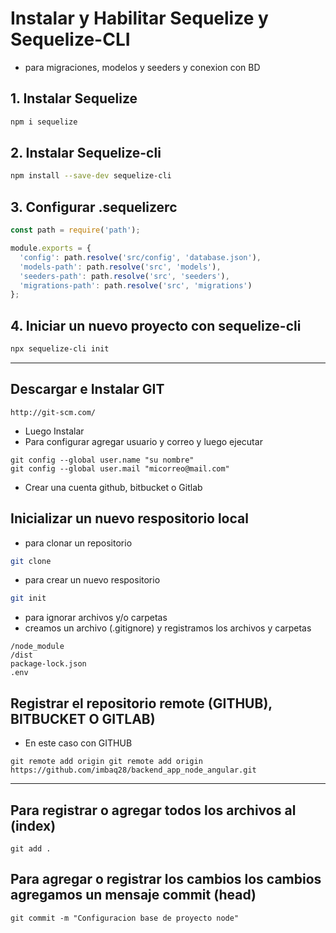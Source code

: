 # Instalar y Habilitar Sequelize y Sequelize-CLI
- para migraciones, modelos y seeders y conexion con BD

## 1. Instalar Sequelize
```bash
npm i sequelize
```
## 2. Instalar Sequelize-cli
```bash
npm install --save-dev sequelize-cli
```
## 3. Configurar .sequelizerc
```js
const path = require('path');

module.exports = {
  'config': path.resolve('src/config', 'database.json'),
  'models-path': path.resolve('src', 'models'),
  'seeders-path': path.resolve('src', 'seeders'),
  'migrations-path': path.resolve('src', 'migrations')
};
```
## 4. Iniciar un nuevo proyecto con sequelize-cli
```bash
npx sequelize-cli init
```

------
## Descargar e Instalar GIT
```
http://git-scm.com/
```
- Luego Instalar
- Para configurar agregar usuario y correo y luego ejecutar
```
git config --global user.name "su nombre"
git config --global user.mail "micorreo@mail.com"
```
- Crear una cuenta github, bitbucket o Gitlab

## Inicializar un nuevo respositorio local
- para clonar un repositorio
```bash
git clone
```
- para crear un nuevo respositorio
```bash
git init
```

- para ignorar archivos y/o carpetas
- creamos un archivo (.gitignore) y registramos los archivos y carpetas
```
/node_module
/dist
package-lock.json
.env
```

## Registrar el repositorio remote (GITHUB), BITBUCKET O GITLAB)
- En este caso con GITHUB
```
git remote add origin git remote add origin https://github.com/imbaq28/backend_app_node_angular.git
```
-----
## Para registrar o agregar todos los archivos al (index)
```
git add .
```
## Para agregar o registrar los cambios los cambios agregamos un mensaje commit (head)
```
git commit -m "Configuracion base de proyecto node"
```

